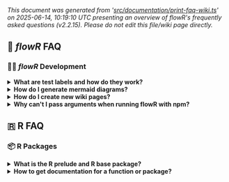 _This document was generated from '[src/documentation/print-faq-wiki.ts](https://github.com/flowr-analysis/flowr/tree/main//src/documentation/print-faq-wiki.ts)' on 2025-06-14, 10:19:10 UTC presenting an overview of flowR's frequently asked questions (v2.2.15). Please do not edit this file/wiki page directly._
	
## 💮 *flowR* FAQ

### 🧑‍💻 *flowR* Development

<details>
<summary><strong>What are test labels and how do they work?</strong></summary>

Tests are labeled based on the *flowR* capabilities that they test for. The list of supported capabilities can be found on the [Capabilities](https://github.com/flowr-analysis/flowr/wiki/Capabilities) wiki page. For more extensive information on test labels, see the [test labels wiki section](https://github.com/flowr-analysis/flowr/wiki/Linting-and-Testing#test-labels).

</details>

<details>
<summary><strong>How do I generate mermaid diagrams?</strong></summary>

There are several ways to generate mermaid diagrams based on the input data that you want to use.
- From the AST (abstract syntax tree): [`./src/util/mermaid/ast.ts`](https://github.com/flowr-analysis/flowr/tree/main/./src/util/mermaid/ast.ts)
- From the CFG (control flow graph): [`./src/util/mermaid/cfg.ts`](https://github.com/flowr-analysis/flowr/tree/main/./src/util/mermaid/cfg.ts)
- From the DFG (dataflow graph): [`./src/util/mermaid/dfg.ts`](https://github.com/flowr-analysis/flowr/tree/main/./src/util/mermaid/dfg.ts)

</details>

<details>
<summary><strong>How do I create new wiki pages?</strong></summary>

To create an automatically generated wiki page, you can follow these steps:
- Create a new file in `src/documentation` with a name like `print-my-page-wiki.ts`.
- Add a new wiki generation script to the [`./package.json`](https://github.com/flowr-analysis/flowr/tree/main/./package.json). You can copy one of the existing ones of the form `"wiki:my-page": "ts-node src/documentation/print-my-page-wiki.ts"`.
- Add the wiki generation script to the `broken-links-and-wiki.yml` GitHub workflow file to enable automatic generation through the CI. You can copy one of the existing ones of the form `update_page wiki/"My page" wiki:my-page`.

You can test your page by piping the wiki generation script to a file. For example, you can run the following command:

```shell
npm run --silent wiki:my-page > __my-page.md
```


Remember not to commit this file, as it's only meant for testing.

</details>

<details>
<summary><strong>Why can't I pass arguments when running flowR with npm?</strong></summary>

With `npm` you have to pass arguments in a specific way. The `--` operator is used to separate the `npm` arguments from the script arguments. For example, if you want to run `flowR` with the `--help` argument, you can use the following command:

```shell
npm run flowR -- --help
```

</details>

## 🇷 R FAQ

### 📦 R Packages

<details>
<summary><strong>What is the R prelude and R base package?</strong></summary>

The base package contains lots of base functions like `source` for example. 
The R prelude includes the base package along with several other packages.
Packages that were loaded by the prelude can be called without prefixing the function call with the package name and the `::` operator. 

The packages loaded by the R prelude can be seen in the `attached base packages` sections in the output of `sessionInfo()`.

</details>

<details>
<summary><strong>How to get documentation for a function or package?</strong></summary>

There are a couple of ways to get documentation for a function or package. 

🖥️ Firstly, if you have already installed the package the function originated from you can simply run `?<package name>::<function name>` in an R session to print the 
relevant documentation. If you don't know the origin of the package, you can use 
`??<function name>` in an R shell to fuzzy find all documentations containing 
`<function name>` or something similar. 

🌐 Secondly, if you don't have or don't want to install the package you can simply google the fully qualified name of the function. Good sources include `rdrr.io`
or `rdocumentation.org`. Additionally, the package documentation PDF can also
be downloaded directly from `cran`.

</details>
